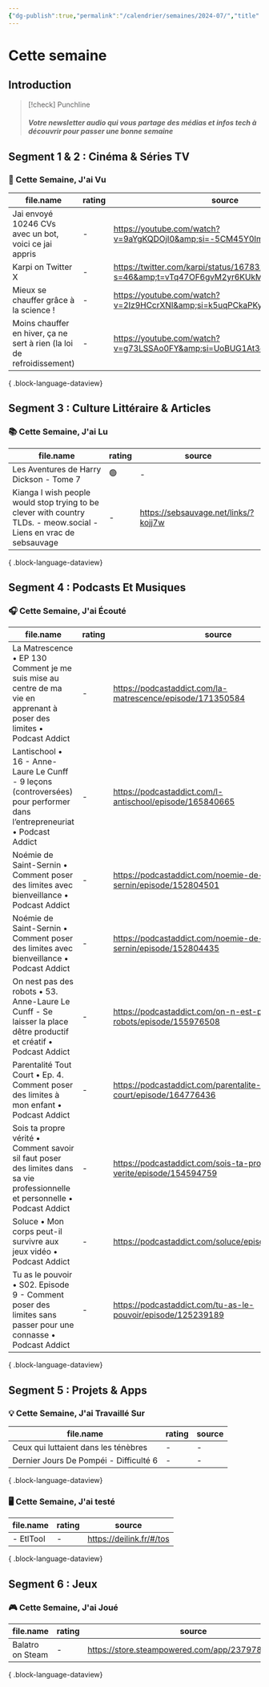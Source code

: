 ```yaml
---
{"dg-publish":true,"permalink":"/calendrier/semaines/2024-07/","title":"Cette semaine"}
---
```



# Cette semaine

## Introduction

> [!check] Punchline
> ##### Votre newsletter audio qui vous partage des médias et infos tech à découvrir pour passer une bonne semaine



## Segment 1 & 2 : Cinéma & Séries TV

### 🍿 Cette Semaine, J'ai Vu

| file.name                                                               | rating | source                                                                                 |
| ----------------------------------------------------------------------- | ------ | -------------------------------------------------------------------------------------- |
| Jai envoyé 10246 CVs avec un bot, voici ce jai appris                   | \-     | https://youtube.com/watch?v=9aYgKQDOjI0&amp;si=-5CM45Y0ImeJ0T6I                        |
| Karpi on Twitter  X                                                     | \-     | https://twitter.com/karpi/status/1678321009638637568?s=46&amp;t=vTq47OF6gvM2yr6KUkMpLg |
| Mieux se chauffer grâce à la science !                                  | \-     | https://youtube.com/watch?v=2Iz9HCcrXNI&amp;si=k5uqPCkaPKy6GVuS                        |
| Moins chauffer en hiver, ça ne sert à rien  (la loi de refroidissement) | \-     | https://youtube.com/watch?v=g73LSSAo0FY&amp;si=UoBUG1At3eKddgue                        |

{ .block-language-dataview}

## Segment 3 : Culture Littéraire & Articles

### 📚 Cette Semaine, J'ai Lu

| file.name                                                                                                          | rating | source                               |
| ------------------------------------------------------------------------------------------------------------------ | ------ | ------------------------------------ |
| Les Aventures de Harry Dickson - Tome 7                                                                            | 🟢     | \-                                   |
| Kianga I wish people would stop trying to be clever with country TLDs. - meow.social - Liens en vrac de sebsauvage | \-     | https://sebsauvage.net/links/?kojj7w |

{ .block-language-dataview}

## Segment 4 : Podcasts Et Musiques

### 🎧 Cette Semaine, J'ai Écouté

| file.name                                                                                                                      | rating | source                                                              |
| ------------------------------------------------------------------------------------------------------------------------------ | ------ | ------------------------------------------------------------------- |
| La Matrescence • EP 130  Comment je me suis mise au centre de ma vie en apprenant à poser des limites • Podcast Addict         | \-     | https://podcastaddict.com/la-matrescence/episode/171350584          |
| Lantischool • 16 - Anne-Laure Le Cunff - 9 leçons (controversées) pour performer dans l’entrepreneuriat • Podcast Addict       | \-     | https://podcastaddict.com/l-antischool/episode/165840665            |
| Noémie de Saint-Sernin • Comment poser des limites avec bienveillance  • Podcast Addict                                        | \-     | https://podcastaddict.com/noemie-de-saint-sernin/episode/152804501  |
| Noémie de Saint-Sernin • Comment poser des limites avec bienveillance • Podcast Addict                                         | \-     | https://podcastaddict.com/noemie-de-saint-sernin/episode/152804435  |
| On nest pas des robots • 53. Anne-Laure Le Cunff - Se laisser la place dêtre productif et créatif • Podcast Addict             | \-     | https://podcastaddict.com/on-n-est-pas-des-robots/episode/155976508 |
| Parentalité Tout Court • Ep. 4. Comment poser des limites à mon enfant • Podcast Addict                                        | \-     | https://podcastaddict.com/parentalite-tout-court/episode/164776436  |
| Sois ta propre vérité • Comment savoir sil faut poser des limites dans sa vie professionnelle et personnelle  • Podcast Addict | \-     | https://podcastaddict.com/sois-ta-propre-verite/episode/154594759   |
| Soluce • Mon corps peut-il survivre aux jeux vidéo  • Podcast Addict                                                           | \-     | https://podcastaddict.com/soluce/episode/170907100                  |
| Tu as le pouvoir • S02. Episode 9 - Comment poser des limites sans passer pour une connasse • Podcast Addict                   | \-     | https://podcastaddict.com/tu-as-le-pouvoir/episode/125239189        |

{ .block-language-dataview}

## Segment 5 : Projets & Apps

### 💡 Cette Semaine, J'ai Travaillé Sur

| file.name                              | rating | source |
| -------------------------------------- | ------ | ------ |
| Ceux qui luttaient dans les ténèbres   | \-     | \-     |
| Dernier Jours De Pompéi - Difficulté 6 | \-     | \-     |

{ .block-language-dataview}

### 🖥 Cette Semaine, J'ai testé

| file.name | rating | source                   |
| --------- | ------ | ------------------------ |
| - EtlTool | \-     | https://deilink.fr/#/tos |

{ .block-language-dataview}

## Segment 6 : Jeux

### 🎮 Cette Semaine, J'ai Joué

| file.name        | rating | source                                              |
| ---------------- | ------ | --------------------------------------------------- |
| Balatro on Steam | \-     | https://store.steampowered.com/app/2379780/Balatro/ |

{ .block-language-dataview}
